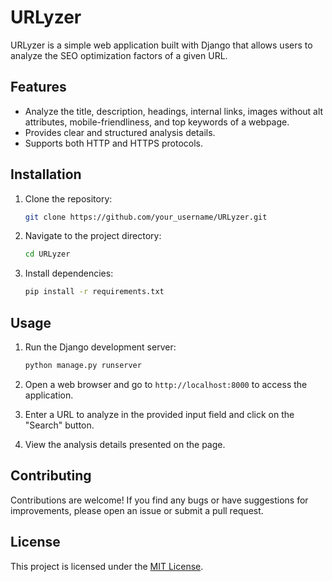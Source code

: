 # URLyzer

URLyzer is a simple web application built with Django that allows users to analyze the SEO optimization factors of a given URL.

## Features

- Analyze the title, description, headings, internal links, images without alt attributes, mobile-friendliness, and top keywords of a webpage.
- Provides clear and structured analysis details.
- Supports both HTTP and HTTPS protocols.

## Installation

1. Clone the repository:

    ```bash
    git clone https://github.com/your_username/URLyzer.git
    ```

2. Navigate to the project directory:

    ```bash
    cd URLyzer
    ```

3. Install dependencies:

    ```bash
    pip install -r requirements.txt
    ```

## Usage

1. Run the Django development server:

    ```bash
    python manage.py runserver
    ```

2. Open a web browser and go to `http://localhost:8000` to access the application.

3. Enter a URL to analyze in the provided input field and click on the "Search" button.

4. View the analysis details presented on the page.

## Contributing

Contributions are welcome! If you find any bugs or have suggestions for improvements, please open an issue or submit a pull request.

## License

This project is licensed under the [MIT License](LICENSE).
